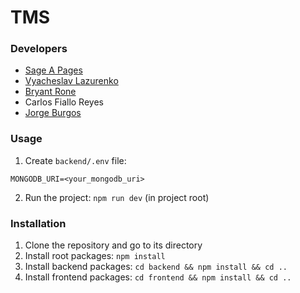# TMS


### Developers

- [Sage A Pages](https://github.com/sagepages) 
- [Vyacheslav Lazurenko](https://github.com/SlavLazurenko)
- [Bryant Rone](https://github.com/bryfry2)
- Carlos Fiallo Reyes
- [Jorge Burgos](https://github.com/Jburg0304)



### Usage
1. Create `backend/.env` file:
```
MONGODB_URI=<your_mongodb_uri>
```
2. Run the project: `npm run dev` (in project root)

### Installation
1. Clone the repository and go to its directory
2. Install root packages: `npm install`
3. Install backend packages: `cd backend && npm install && cd ..`
4. Install frontend packages: `cd frontend && npm install && cd ..`
